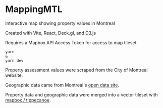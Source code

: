 # MappingMTL

Interactive map showing property values in Montreal

Created with Vite, React, Deck.gl, and D3.js

Requires a Mapbox API Access Token for access to map tileset

```
yarn
&
yarn dev
```

Property assessment values were scraped from the City of Montreal website.

Geographic data came from Montreal's [open data site](https://donnees.montreal.ca/ville-de-montreal/unites-evaluation-fonciere).

Property data and geographic data were merged into a vector tileset with [mapbox
/
tippecanoe](https://github.com/mapbox/tippecanoe).
